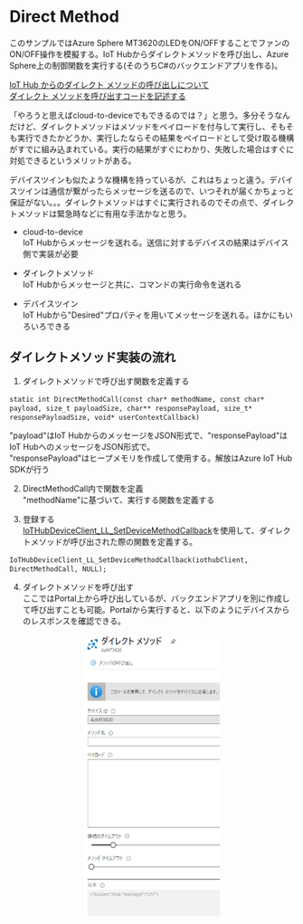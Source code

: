 # Direct Method
このサンプルではAzure Sphere MT3620のLEDをON/OFFすることでファンのON/OFF操作を模擬する。IoT Hubからダイレクトメソッドを呼び出し、Azure Sphere上の制御関数を実行する(そのうちC#のバックエンドアプリを作る)。

[IoT Hub からのダイレクト メソッドの呼び出しについて](https://docs.microsoft.com/ja-jp/azure/iot-hub/iot-hub-devguide-direct-methods)  
[ダイレクト メソッドを呼び出すコードを記述する](https://docs.microsoft.com/ja-jp/learn/modules/remotely-monitor-devices-with-azure-iot-hub/5-write-code-direct-methods)


「やろうと思えばcloud-to-deviceでもできるのでは？」と思う。多分そうなんだけど、ダイレクトメソッドはメソッドをペイロードを付与して実行し、そもそも実行できたかどうか、実行したならその結果をペイロードとして受け取る機構がすでに組み込まれている。実行の結果がすぐにわかり、失敗した場合はすぐに対処できるというメリットがある。

デバイスツインも似たような機構を持っているが、これはちょっと違う。デバイスツインは通信が繋がったらメッセージを送るので、いつそれが届くかちょっと保証がない。。。ダイレクトメソッドはすぐに実行されるのでその点で、ダイレクトメソッドは緊急時などに有用な手法かなと思う。

* cloud-to-device  
IoT Hubからメッセージを送れる。送信に対するデバイスの結果はデバイス側で実装が必要

* ダイレクトメソッド  
IoT Hubからメッセージと共に、コマンドの実行命令を送れる

* デバイスツイン  
IoT Hubから"Desired"プロパティを用いてメッセージを送れる。ほかにもいろいろできる

## ダイレクトメソッド実装の流れ
1. ダイレクトメソッドで呼び出す関数を定義する
```
static int DirectMethodCall(const char* methodName, const char* payload, size_t payloadSize, char** responsePayload, size_t* responsePayloadSize, void* userContextCallback)
```
"payload"はIoT HubからのメッセージをJSON形式で、"responsePayload"はIoT HubへのメッセージをJSON形式で。  
"responsePayload"はヒープメモリを作成して使用する。解放はAzure IoT Hub SDKが行う

2. DirectMethodCall内で関数を定義  
"methodName"に基づいて、実行する関数を定義する

3. 登録する  
[IoTHubDeviceClient_LL_SetDeviceMethodCallback](https://docs.microsoft.com/ja-jp/azure/iot-hub/iot-c-sdk-ref/iothub-device-client-ll-h/iothubdeviceclient-ll-setdevicemethodcallback)を使用して、ダイレクトメソッドが呼び出された際の関数を定義する。
```
IoTHubDeviceClient_LL_SetDeviceMethodCallback(iothubClient, DirectMethodCall, NULL);
```

4. ダイレクトメソッドを呼び出す  
ここではPortal上から呼び出しているが、バックエンドアプリを別に作成して呼び出すことも可能。Portalから実行すると、以下のようにデバイスからのレスポンスを確認できる。

<p align="center">
  <img width="240" src="https://github.com/hayatochigi/images/blob/master/IoT%20Hub%20Example/DirectMethod.PNG">
</p>

